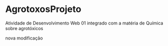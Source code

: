 # AgrotoxosProjeto
Atividade de Desenvolvimento Web 01 integrado com a matéria de Química sobre agrotóxicos

nova modificação